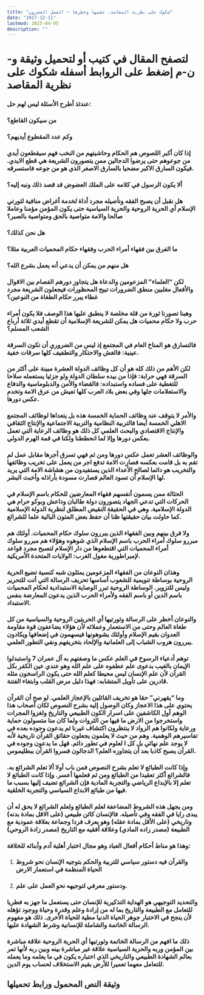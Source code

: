 ```yaml
---
title: "شكوك على نظرية المقاصد، عقمها وخطرها – الفصل العشرون"
date: "2017-12-11"
lastmod: 2025-04-05
description: ""
---
```

# **لتصفح المقال في كتيب أو لتحميل وثيقة و-ن-م إضغط على الروابط أسفله** **شكوك على نظرية المقاصد**

### عندئذ أطرح الأسئلة ليس لهم حل:

### من سيكون القاطع؟

### وكم عدد المقطوع أيديهم؟

### إذا كان أكبر اللصوص هم الحكام وحاشيتهم من النخب فهم سيقطعون أيدي من جوعوهم حتى يرضوا الدجالين ممن يتصورون الشريعة هي قطع الايدي. فيكون السارق الاكبر مضحيا بالسارق الاصغر الذي هو من جوعه فاستسرقه.

### ألا يكون الرسول في كلامه على الملك العضوض قد قصد ذلك ونبه إليه؟

### هل نقبل أن يصبح الفقه وتأصيله مجرد أداة لخدمة أغراض منافية لثورتي الإسلام أي الحرية الروحية والحرية السياسية حتى يكون المؤمن مؤمنا وعاملا صالحا والامة متواصية بالحق ومتواصية بالصبر؟

### هل نحن كذلك؟

### ما الفرق بين فقهاء أمراء الحرب وفقهاء حكام المحميات العربية مثلا؟

### هل منهم من يمكن أن يدعي أنه يعمل بشرع الله؟

### لكن “العلماء” المزعومين والدعاة هل يتجاوز دورهم الفصام بين الاقوال والأفعال مغلبين منطق الضرورات تبيح المحظورات فيجعلون الشريعة مجرد غطاء يبرر حكام الطغاة من النوعين؟

### وهبنا تصورنا ثورة من قلة مخلصة لا ينطبق عليها هذا الوصف فلا يكون أمراء حرب ولا حكام محميات هل يمكن للشريعة الإسلامية أن تقطع أيدي ثلاثة أرباع الشعب المسلم؟

### فالتسارق هو المناخ العام في المجتمع إذ ليس من الضروري أن تكون السرقة عينية: فالغش والاحتكار والتطفيف كلها سرقات خفية.

### لكن الأهم من ذلك كله هو أن كل وظائف الدولة العشرة مبينة على أكثر من السرقة فهي حرابة: فإذا من بيده سلطان الدولة ولو جزئيا يستعمله سلاحا للتغطية على فساده واستبداده: فالقضاء والأمن والدبلوماسية والدفاع والاستعلامات جلها وفي بعض بلاد العرب كلها تعيش من عرق الامة وتخدم عكس دورها.

### والأمر لا يتوقف عند وظائف الحماية الخمسة هذه بل يتعداها لوظائف المجتمع الاهلي الخمسة أيضا فالتربية النظامية والتربية الاجتماعية والإنتاج الثقافي والإنتاج الاقتصادي والبحث العلمي كل ذلك هو وظائف الرعاية التي تعمل بعكس دورها وإلا لما انحططنا ولكنا في قمة الهرم الدولي.

### والوظائف العشر تعمل عكس دورها ومن ثم فهي تسرق أجرها مقابل عمل لم تقم به بل قامت بعكسه فصارت الامة تدفع اجر من يعمل على تخريب وظائفها والتخريب هو دائما لصالح الأعداء الذين يستفيدون من هشاشة الامة التي يريد لها الإسلام أن تسود العالم فصارت مسودة بأراذله وأخبث البشر.

### الحثالة ممن يسمون أنفسهم فقهاء المعارضين للحكام باسم الإسلام في الحركات التي تدعي الجهاد يتصورون دولة طالبان وداعش وبوكو حرام هي الدولة الإسلامية. وهي في الحقيقة النقيض المطلق لنظرية الدولة الإسلامية كما حاولت بيان حقيقتها ظنا أن حفظ بعض المتون البالية علما للشرائع.

### ولا فرق بينهم وبين الفقهاء الذين يبررون سلوك حكام المحميات. أولئك هم مبررو سلوك أمراء الحرب باسم الإسلام الذي شوهوه وهؤلاء هم مبررو سلوك أمراء المحميات التي اقتطعوها من دار الإسلام لتصبح مجرد قواعد لإمبراطورية مغول الغرب: الولايات المتحدة الأمريكية.

### وهذان النوعان من الفقهاء المزعومين يمثلون شبه كنسية تضيع الحرية الروحية بوساطة تنويمية للشعوب أساسها تحريف الرسالة التي أتت للتحرير وليس للتزوير. الوساطة الروحية تبرر الوصاية الاستبدادية لحكام المحميات باسم الدين أو باسم الفقه ولأمراء الحرب الذين يدعون المعارضة بنفس الاستبداد.

### والنوعان أخطر على الرسالة وثورتيها أي الحريتين الروحية والسياسية من كل طغاة العالم وحتى من الاستعمار وعملائه لأن هؤلاء يضاعفون قوة مقاومة العدوان بقيم الإسلام وأولئك يشوهونها فيسهمون في إضعافها ويكادون يبررون هروب الشباب إلى العلمانية والإلحاد بتخريفهم ونفي التطور العلمي.

### توهم أدعياء الرسوخ في العلم عكس ما وصفتهم به آل عمران 7 واستبدلوا الإيمان بالغيب بدعوى علم عطفوه على علم الله وهو عندي عين الكفر بكل القرآن لأن علم الإنسان ليس محيطا كعلم الله حتى يكون الراسخون مثله قادرين على تأويل المتشابه: فهذا دليل مرض القلب وابتغاء الفتنة.

### وما “يقهرني” حقا هو تخريف القائلين بالإعجاز العلمي. لو صح أن القرآن يحتوي على هذا الاعجاز وكان الوصول إليه بشرح النصوص لكان أصحاب هذا الوهم أول الكاشفين على اسرار الكون الطبيعي والتاريخ ولغزوا المجرات واستخرجوا من الارض ما فيها من الثروات ولما كان منا متسولون حماية ورعاية ولكانوا هم الرواد لا ينتظرون اكتشاف غيرنا ثم يدعون وجوده بعده في تفاسيرهم الوهمية. وهم من حيث لا يعلمون يجعلون حقائق القرآن تاريخية لأنه لا يوجد علم نهائي بل كل ا لعلوم في تطور دائم. فهل ما يدعون وجوده في القرآن يصبح كاذبا بعد أن يتجاوزه العلم؟ الدجالون فسروا القرآن ببطليموس.

### وإذا كانت الطبائع لا تعلم بشرح النصوص فمن باب أولا ألا تعلم الشرائع به. فالشرائع أكثر تعقيدا من الطبائع ومن ثم فعلمها أعسر. وإذا كانت الطبائع لا تعلم إلا بالإبداع الرياضي والتجربة المادية فإن الشرائع تضيف إليها بسبب ما فيها من طبائع الابداع السياسي والتجربة الخلقية.

### ومن يجهل هذه الشروط المضاعفة لعلم الطبائع ولعلم الشرائع لا يحق له أن يبدى رايا في الفقه وفي تأصيله. فالإنسان كائن طبيعي (على الاقل بمادة بدنه) وتاريخي (على الأقل بمادة عقله) وهو يعرف فردا وجماعة بعلاقة عمودية مع الطبيعة (مصدر زاده المادي) وعلاقة أفقيه مع التاريخ (مصدر زادة الروحي)

### وهذا هو مناط أحكام أفعال العباد وهو مجال اختبار أهلية آدم وأبنائه للخلافة:

1. ### والقرآن فيه دستور سياسي للتربية والحكم بتوجيه الإنسان نحو شروط الحياة المنظمة في استعمار الارض
2. ### ودستور معرفي لتوجيهه نحو العمل على علم.

### والتحديد التوجيهي هو الهداية التذكيرية للإنسان حتى يستعمل ما جهز به فطريا للتعامل مع الطبيعة والتاريخ بما له من إرادة وعلم وقدرة وحياة ووجود تؤهله لأن ينجح في الاختبار جوهر الحياة الدنيا مطية للحياة الأخرى. ذلك هو مفهوم الرسالة الخاتمة والشاملة للإنسانية وشرط الشهادة عليها.

### ذلك ما افهم من الرسالة الخاتمة وثورتيها أي الحرية الروحية علاقة مباشرة بين المؤمن وربه والحرية السياسية علاقة غير مباشرة بينه وبين ربه لأنها تمر بعالم الشهادة الطبيعي والتاريخي الذي اختباره يكون في ما يعلمه وما يعمله للتعامل معهما تعميرا للأرض بقيم الاستخلاف لحساب يوم الدين.

## وثيقة النص المحمول ورابط تحميلها

###
